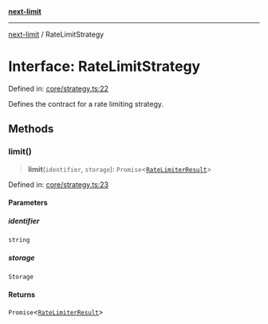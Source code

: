 [**next-limit**](../README.md)

***

[next-limit](../README.md) / RateLimitStrategy

# Interface: RateLimitStrategy

Defined in: [core/strategy.ts:22](https://github.com/saoudi-h/next-limit/blob/e4a145e5bc3797945c61eb5f5c739ea59ac60269/src/core/strategy.ts#L22)

Defines the contract for a rate limiting strategy.

## Methods

### limit()

> **limit**(`identifier`, `storage`): `Promise`\<[`RateLimiterResult`](RateLimiterResult.md)\>

Defined in: [core/strategy.ts:23](https://github.com/saoudi-h/next-limit/blob/e4a145e5bc3797945c61eb5f5c739ea59ac60269/src/core/strategy.ts#L23)

#### Parameters

##### identifier

`string`

##### storage

`Storage`

#### Returns

`Promise`\<[`RateLimiterResult`](RateLimiterResult.md)\>

